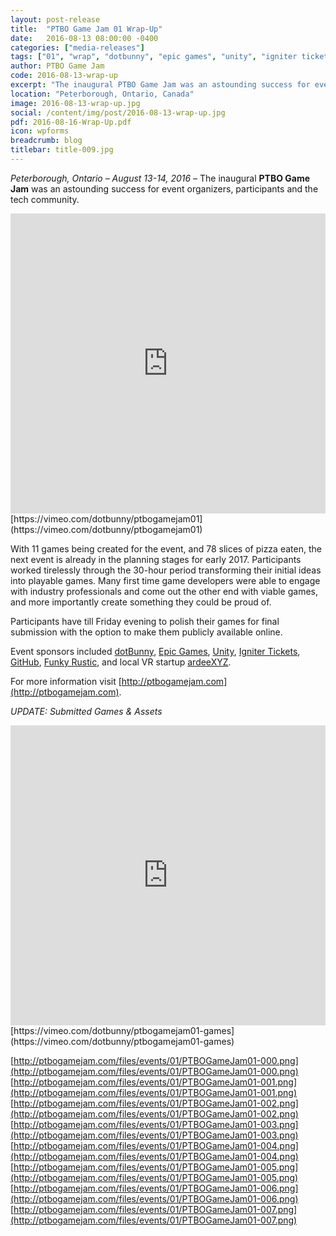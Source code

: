 ```yaml
---
layout: post-release
title:  "PTBO Game Jam 01 Wrap-Up"
date:   2016-08-13 08:00:00 -0400
categories: ["media-releases"]
tags: ["01", "wrap", "dotbunny", "epic games", "unity", "igniter tickets", "github", "funky rustic", "ardeeXYZ"]
author: PTBO Game Jam
code: 2016-08-13-wrap-up
excerpt: "The inaugural PTBO Game Jam was an astounding success for event organizers, participants and the tech community."
location: "Peterborough, Ontario, Canada"
image: 2016-08-13-wrap-up.jpg
social: /content/img/post/2016-08-13-wrap-up.jpg
pdf: 2016-08-16-Wrap-Up.pdf
icon: wpforms
breadcrumb: blog
titlebar: title-009.jpg
---
```

_Peterborough, Ontario – August 13-14, 2016_ – The inaugural **PTBO Game Jam** was an astounding success for event organizers, participants and the tech community.

<iframe class="release-video" id="release-video" src="https://player.vimeo.com/video/178906574?api=1&player_id=release-video" frameborder="0" webkitAllowFullScreen mozallowfullscreen allowFullScreen width="100%" height="480"></iframe>
[https://vimeo.com/dotbunny/ptbogamejam01](https://vimeo.com/dotbunny/ptbogamejam01)

With 11 games being created for the event, and 78 slices of pizza eaten, the next event is already in the planning stages for early 2017.
Participants worked tirelessly through the 30-hour period transforming their initial ideas into playable games. Many first time game developers were able to engage with industry professionals and come out the other end with viable games, and more importantly create something they could be proud of.

Participants have till Friday evening to polish their games for final submission with the option to make them publicly available online.

Event sponsors included [dotBunny](http://dotbunny.com), [Epic Games](http://epicgames.com), [Unity](http://unity3d.com), [Igniter Tickets](http://ignitertickets.com), [GitHub](http://github.com), [Funky Rustic](http://funkyrustic.net), and local VR startup [ardeeXYZ](http://ardee.xyz).

For more information visit [http://ptbogamejam.com](http://ptbogamejam.com).

_UPDATE: Submitted Games & Assets_
<iframe class="release-video" id="release-video" src="https://player.vimeo.com/video/180384633?api=1&player_id=games-video" frameborder="0" webkitAllowFullScreen mozallowfullscreen allowFullScreen width="100%" height="480"></iframe>
[https://vimeo.com/dotbunny/ptbogamejam01-games](https://vimeo.com/dotbunny/ptbogamejam01-games)

[http://ptbogamejam.com/files/events/01/PTBOGameJam01-000.png](http://ptbogamejam.com/files/events/01/PTBOGameJam01-000.png)
[http://ptbogamejam.com/files/events/01/PTBOGameJam01-001.png](http://ptbogamejam.com/files/events/01/PTBOGameJam01-001.png)
[http://ptbogamejam.com/files/events/01/PTBOGameJam01-002.png](http://ptbogamejam.com/files/events/01/PTBOGameJam01-002.png)
[http://ptbogamejam.com/files/events/01/PTBOGameJam01-003.png](http://ptbogamejam.com/files/events/01/PTBOGameJam01-003.png)
[http://ptbogamejam.com/files/events/01/PTBOGameJam01-004.png](http://ptbogamejam.com/files/events/01/PTBOGameJam01-004.png)
[http://ptbogamejam.com/files/events/01/PTBOGameJam01-005.png](http://ptbogamejam.com/files/events/01/PTBOGameJam01-005.png)
[http://ptbogamejam.com/files/events/01/PTBOGameJam01-006.png](http://ptbogamejam.com/files/events/01/PTBOGameJam01-006.png)
[http://ptbogamejam.com/files/events/01/PTBOGameJam01-007.png](http://ptbogamejam.com/files/events/01/PTBOGameJam01-007.png)
